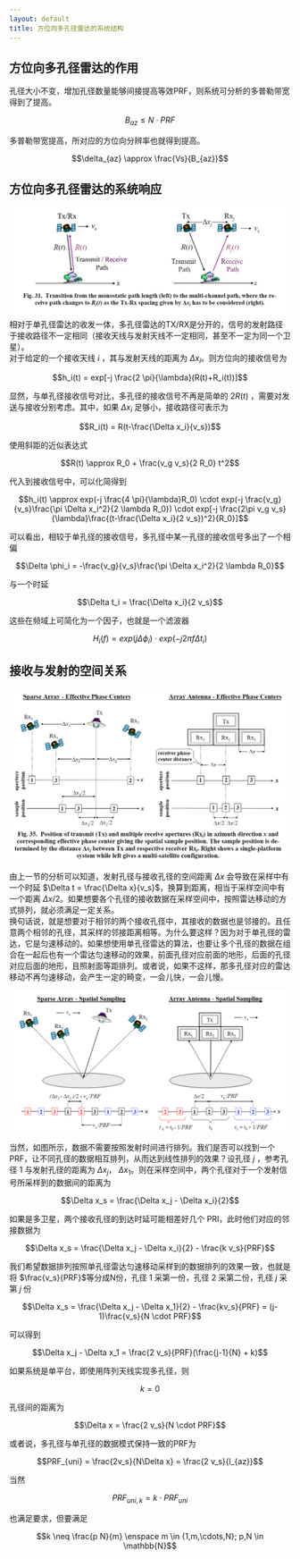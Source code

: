```yaml
---
layout: default
title: 方位向多孔径雷达的系统结构
---
```


<head>
    <script src="https://cdn.mathjax.org/mathjax/latest/MathJax.js?config=TeX-AMS-MML_HTMLorMML" type="text/javascript"></script>
    <script type="text/x-mathjax-config">
        MathJax.Hub.Config({
            tex2jax: {
            skipTags: ['script', 'noscript', 'style', 'textarea', 'pre'],
            inlineMath: [['$','$']]
            }
        });
    </script>
</head>


## 方位向多孔径雷达的作用
孔径大小不变，增加孔径数量能够间接提高等效PRF，则系统可分析的多普勒带宽得到了提高。  
  
$$B_{az} \leq N \cdot PRF$$  
  
多普勒带宽提高，所对应的方位向分辨率也就得到提高。

$$\delta_{az} \approx \frac{Vs}{B_{az}}$$

## 方位向多孔径雷达的系统响应

![方位向多孔径雷达的变化](/assets/multi_channel/m_chan1_1.png)
相对于单孔径雷达的收发一体，多孔径雷达的TX/RX是分开的，信号的发射路径于接收路径不一定相同（接收天线与发射天线不一定相同，甚至不一定为同一个卫星）。  
对于给定的一个接收天线 $i$ ，其与发射天线的距离为 $\Delta x_i$。则方位向的接收信号为

$$h_i(t) = exp[-j \frac{2 \pi}{\lambda}(R(t)+R_i(t))]$$

显然，与单孔径接收信号对比，多孔径的接收信号不再是简单的 $2 R(t)$ ，需要对发送与接收分别考虑。其中，如果 $\Delta x_i$ 足够小，接收路径可表示为 

$$R_i(t) = R(t-\frac{\Delta x_i}{v_s})$$

使用斜距的近似表达式

$$R(t) \approx R_0 + \frac{v_g v_s}{2 R_0} t^2$$

代入到接收信号中，可以化简得到

$$h_i(t) \approx exp(-j \frac{4 \pi}{\lambda}R_0) \cdot exp(-j \frac{v_g}{v_s}\frac{\pi \Delta x_i^2}{2 \lambda R_0}) \cdot exp[-j \frac{2\pi v_g v_s}{\lambda}\frac{(t-\frac{\Delta x_i}{2 v_s})^2}{R_0}]$$

可以看出，相较于单孔径的接收信号，多孔径中某一孔径的接收信号多出了一个相偏 

$$\Delta \phi_i = -\frac{v_g}{v_s}\frac{\pi \Delta x_i^2}{2 \lambda R_0}$$  

与一个时延 

$$\Delta t_i = \frac{\Delta x_i}{2 v_s}$$  

这些在频域上可简化为一个因子，也就是一个滤波器

$$H_i(f) = exp(j \Delta \phi_i) \cdot exp(-j 2\pi f \Delta t_i)$$

## 接收与发射的空间关系
![alt text](/assets/multi_channel/m_chan1_2.png)  
  
    
由上一节的分析可以知道，发射孔径与接收孔径的空间距离 $\Delta x$ 会导致在采样中有一个时延 $\Delta t = \frac{\Delta x}{v_s}$，换算到距离，相当于采样空间中有一个距离 $\Delta x / 2$。如果想要各个孔径的接收数据在采样空间中，按照雷达移动的方式排列，就必须满足一定关系。  
换句话说，就是想要对于相邻的两个接收孔径中，其接收的数据也是邻接的。且任意两个相邻的孔径，其采样的邻接距离相等。为什么要这样？因为对于单孔径的雷达，它是匀速移动的。如果想使用单孔径雷达的算法，也要让多个孔径的数据在组合在一起后也有一个雷达匀速移动的效果，前面孔径对应前面的地形，后面的孔径对应后面的地形，且照射面等距排列。或者说，如果不这样，那多孔径对应的雷达移动不再匀速移动，会产生一定的畸变，一会儿快，一会儿慢。 
  
![alt text](/assets/multi_channel/m_chan1_3.png)  
  
当然，如图所示，数据不需要按照发射时间进行排列。我们是否可以找到一个PRF，让不同孔径的数据相互排列，从而达到线性排列的效果？设孔径 $j$ ，参考孔径 $1$ 与发射孔径的距离为 $\Delta x_j$， $\Delta x_1$。则在采样空间中，两个孔径对于一个发射信号所采样到的数据间的距离为 

$$\Delta x_s = \frac{\Delta x_j - \Delta x_i}{2}$$

如果是多卫星，两个接收孔径的到达时延可能相差好几个 PRI，此时他们对应的邻接数据为  
  
$$\Delta x_s = \frac{\Delta x_j - \Delta x_i}{2} - \frac{k v_s}{PRF}$$
  
我们希望数据排列按照单孔径雷达匀速移动采样到的数据排列的效果一致，也就是将 $\frac{v_s}{PRF}$等分成N份，孔径 $1$ 采第一份，孔径 $2$ 采第二份，孔径 $j$ 采第 $j$ 份

$$\Delta x_s = \frac{\Delta x_j - \Delta x_1}{2} - \frac{kv_s}{PRF} = (j-1)\frac{v_s}{N \cdot PRF}$$

可以得到

$$\Delta x_j - \Delta x_1 = \frac{2 v_s}{PRF}(\frac{j-1}{N} + k)$$

如果系统是单平台，即使用阵列天线实现多孔径，则 

$$k = 0$$

孔径间的距离为 
  
$$\Delta x = \frac{2 v_s}{N \cdot PRF}$$ 

或者说，多孔径与单孔径的数据模式保持一致的PRF为

$$PRF_{uni} = \frac{2v_s}{N\Delta x} = \frac{2 v_s}{l_{az}}$$

当然

$$PRF_{uni,k} = k \cdot PRF_{uni}$$

也满足要求，但要满足

$$k \neq \frac{p N}{m} \enspace m \in {1,m,\cdots,N}; p,N \in \mathbb{N}$$
